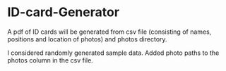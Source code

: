 # ID-card-Generator
A pdf of ID cards will be generated from csv file (consisting of names, positions and location of photos) and photos directory.

I considered randomly generated sample data.
Added photo paths to the photos column in the csv file.


